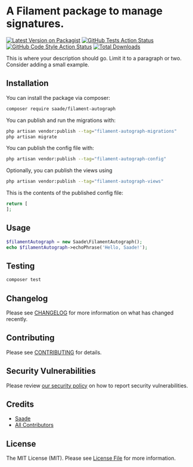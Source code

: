 # A Filament package to manage signatures.

[![Latest Version on Packagist](https://img.shields.io/packagist/v/saade/filament-autograph.svg?style=flat-square)](https://packagist.org/packages/saade/filament-autograph)
[![GitHub Tests Action Status](https://img.shields.io/github/actions/workflow/status/saade/filament-autograph/run-tests.yml?branch=main&label=tests&style=flat-square)](https://github.com/saade/filament-autograph/actions?query=workflow%3Arun-tests+branch%3Amain)
[![GitHub Code Style Action Status](https://img.shields.io/github/actions/workflow/status/saade/filament-autograph/fix-php-code-style-issues.yml?branch=main&label=code%20style&style=flat-square)](https://github.com/saade/filament-autograph/actions?query=workflow%3A"Fix+PHP+code+style+issues"+branch%3Amain)
[![Total Downloads](https://img.shields.io/packagist/dt/saade/filament-autograph.svg?style=flat-square)](https://packagist.org/packages/saade/filament-autograph)



This is where your description should go. Limit it to a paragraph or two. Consider adding a small example.

## Installation

You can install the package via composer:

```bash
composer require saade/filament-autograph
```

You can publish and run the migrations with:

```bash
php artisan vendor:publish --tag="filament-autograph-migrations"
php artisan migrate
```

You can publish the config file with:

```bash
php artisan vendor:publish --tag="filament-autograph-config"
```

Optionally, you can publish the views using

```bash
php artisan vendor:publish --tag="filament-autograph-views"
```

This is the contents of the published config file:

```php
return [
];
```

## Usage

```php
$filamentAutograph = new Saade\FilamentAutograph();
echo $filamentAutograph->echoPhrase('Hello, Saade!');
```

## Testing

```bash
composer test
```

## Changelog

Please see [CHANGELOG](CHANGELOG.md) for more information on what has changed recently.

## Contributing

Please see [CONTRIBUTING](.github/CONTRIBUTING.md) for details.

## Security Vulnerabilities

Please review [our security policy](../../security/policy) on how to report security vulnerabilities.

## Credits

- [Saade](https://github.com/saade)
- [All Contributors](../../contributors)

## License

The MIT License (MIT). Please see [License File](LICENSE.md) for more information.
